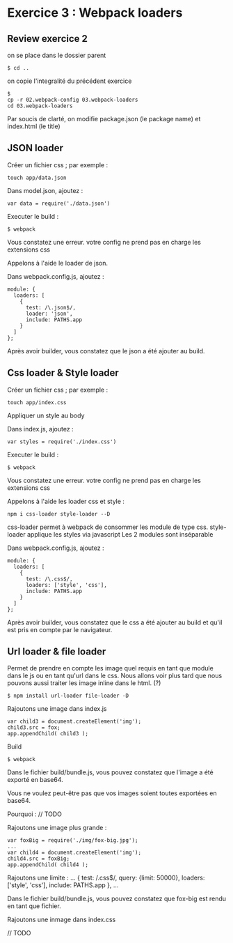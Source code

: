 # Exercice 3 : Webpack loaders

## Review exercice 2

on se place dans le dossier parent
	
	$ cd ..
	
on copie l'integralité du précédent exercice 
	
	$
	cp -r 02.webpack-config 03.webpack-loaders
	cd 03.webpack-loaders
 
Par soucis de clarté, on modifie package.json (le package name) et index.html (le title)

## JSON loader

Créer un fichier css ; par exemple :

	touch app/data.json
	
Dans model.json, ajoutez :

	var data = require('./data.json')
	
Executer le build :

	$ webpack
	
Vous constatez une erreur. votre config ne prend pas en charge les extensions css

Appelons à l'aide le loader de json.

Dans webpack.config.js, ajoutez :

	module: {
      loaders: [
        {
          test: /\.json$/,
          loader: 'json',
          include: PATHS.app
        }
      ]
	};
	
Après avoir builder, vous constatez que le json a été ajouter au build.

## Css loader & Style loader

Créer un fichier css ; par exemple :

	touch app/index.css

Appliquer un style au body

Dans index.js, ajoutez :

	var styles = require('./index.css')
	
Executer le build :

	$ webpack
	
Vous constatez une erreur. votre config ne prend pas en charge les extensions css

Appelons à l'aide les loader css et style :

	npm i css-loader style-loader --D
	
	
css-loader permet à webpack de consommer les module de type css.
style-loader applique les styles via javascript
Les 2 modules sont inséparable

Dans webpack.config.js, ajoutez :

	module: {
      loaders: [
        {
          test: /\.css$/,
          loaders: ['style', 'css'],
          include: PATHS.app
        }
      ]
	};
	
Après avoir builder, vous constatez que le css a été ajouter au build et qu'il est pris en compte par le navigateur.

## Url loader & file loader

Permet de prendre en compte les image quel requis en tant que module dans le js ou en tant qu'url dans le css. 
Nous allons voir plus tard que nous pouvons aussi traiter les image inline dans le html. (?)

	$ npm install url-loader file-loader -D
	
Rajoutons une image dans index.js

	var child3 = document.createElement('img');
	child3.src = fox;
	app.appendChild( child3 );
	
Build
	
	$ webpack
	
Dans le fichier build/bundle.js, vous pouvez constatez que l'image a été exporté en base64.

Vous ne voulez peut-être pas que vos images soient toutes exportées en base64.

Pourquoi : // TODO

Rajoutons une image plus grande :
	
	var foxBig = require('./img/fox-big.jpg');
	...
    var child4 = document.createElement('img');
    child4.src = foxBig;
    app.appendChild( child4 );

Rajoutons une limite :
	...
        {
          test: /\.css$/,
          query: {limit: 50000},
          loaders: ['style', 'css'],
          include: PATHS.app
        },
     ...

Dans le fichier build/bundle.js, vous pouvez constatez que fox-big est rendu en tant que fichier.

Rajoutons une inmage dans index.css

// TODO
	

	
